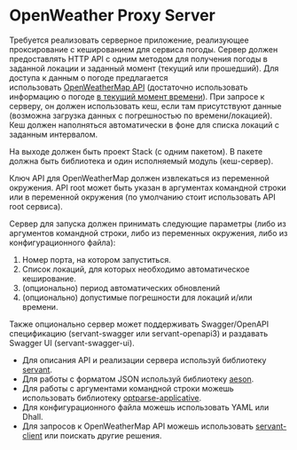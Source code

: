 # OpenWeather Proxy Server

Требуется реализовать серверное приложение, реализующее проксирование с кешированием для сервиса погоды. Сервер должен предоставлять HTTP API с одним методом для получения погоды в заданной локации и заданный момент (текущий или прошедший). Для доступа к данным о погоде предлагается использовать [OpenWeatherMap API](https://openweathermap.org/api) (достаточно использовать информацию о погоде [в текущий момент времени](https://openweathermap.org/current)). При запросе к серверу, он должен использовать кеш, если там присутствуют данные (возможна загрузка данных с погрешностью по времени/локацией). Кеш должен наполняться автоматически в фоне для списка локаций с заданным интервалом.

На выходе должен быть проект Stack (с одним пакетом). В пакете должна быть библиотека и один исполняемый модуль (кеш-сервер).

Ключ API для OpenWeatherMap должен извлекаться из переменной окружения. API root может быть указан в аргументах командной строки или в переменной окружения (по умолчанию стоит использовать API root сервиса). 

Сервер для запуска должен принимать следующие параметры (либо из аргументов командной строки, либо из переменных окружения, либо из конфигурационного файла):

1. Номер порта, на котором запуститься.
2. Список локаций, для которых необходимо автоматическое кеширование.
3. (опционально) период автоматических обновлений
4. (опционально) допустимые погрешности для локаций и/или времени.

Также опционально сервер может поддерживать Swagger/OpenAPI спецификацию (servant-swagger или servant-openapi3) и раздавать Swagger UI (servant-swagger-ui).

* Для описания API и реализации сервера используй библиотеку [servant](http://haskell-servant.readthedocs.io/en/stable/).
* Для работы с форматом JSON используй библиотеку [aeson](https://hackage.haskell.org/package/aeson-1.1.0.0/docs/Data-Aeson.html).
* Для работы с аргументами командной строки можешь использовать библиотеку [optparse-applicative](https://hackage.haskell.org/package/optparse-applicative).
* Для конфигурационного файла можешь использовать YAML или Dhall.
* Для запросов к OpenWeatherMap API можешь использовать [servant-client](https://hackage.haskell.org/package/servant-client) или поискать другие решения.
